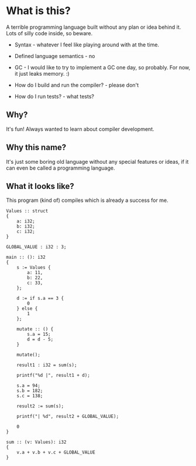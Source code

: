 # What is this?

A terrible programming language built without any plan or idea behind it. 
Lots of silly code inside, so beware.

* Syntax - whatever I feel like playing around with at the time.

* Defined language semantics - no

* GC - I would like to try to implement a GC one day, so probably. For now, it just leaks memory. :)

* How do I build and run the compiler? - please don't

* How do I run tests? - what tests?

## Why?

It's fun! Always wanted to learn about compiler development.


## Why this name?

It's just some boring old language without any special features or ideas, if it can even be called a programming language.


## What it looks like?
This program (kind of) compiles which is already a success for me.
```
Values :: struct
{
    a: i32;
    b: i32;
    c: i32;
}

GLOBAL_VALUE : i32 : 3;

main :: (): i32
{
    s := Values { 
        a: 11,
        b: 22, 
        c: 33,
    };

    d := if s.a == 3 {
        0
    } else {
        1
    };

    mutate :: () {
        s.a = 15;
        d = d - 5;
    }
    
    mutate();

    result1 : i32 = sum(s);

    printf("%d |", result1 + d);

    s.a = 94;
    s.b = 182;
    s.c = 138;

    result2 := sum(s);

    printf("| %d", result2 + GLOBAL_VALUE);

    0
}

sum :: (v: Values): i32
{
    v.a + v.b + v.c + GLOBAL_VALUE
}
```
